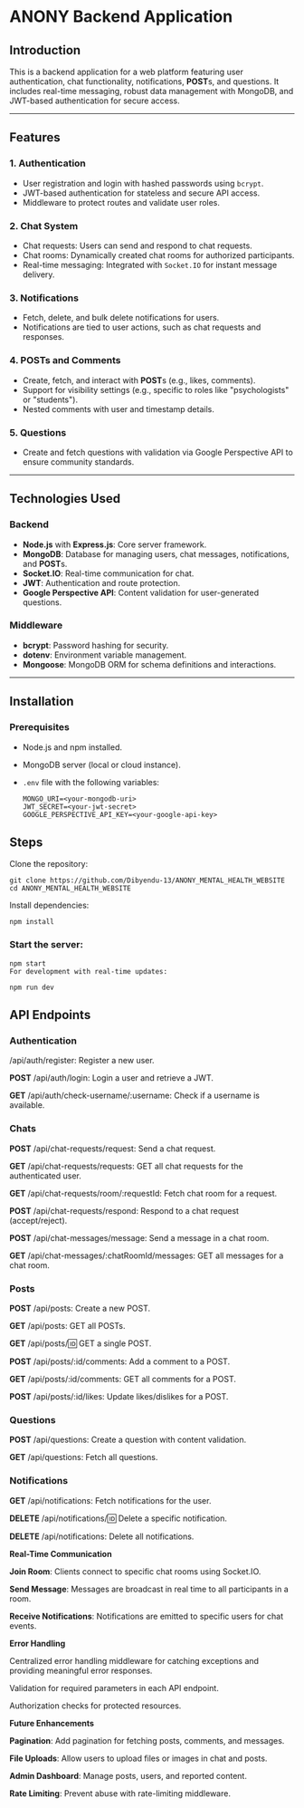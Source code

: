 # ANONY Backend Application

## Introduction

This is a backend application for a web platform featuring user authentication, chat functionality, notifications, **POST**s, and questions. It includes real-time messaging, robust data management with MongoDB, and JWT-based authentication for secure access.

---

## Features

### 1. Authentication
- User registration and login with hashed passwords using `bcrypt`.
- JWT-based authentication for stateless and secure API access.
- Middleware to protect routes and validate user roles.

### 2. Chat System
- Chat requests: Users can send and respond to chat requests.
- Chat rooms: Dynamically created chat rooms for authorized participants.
- Real-time messaging: Integrated with `Socket.IO` for instant message delivery.

### 3. Notifications
- Fetch, delete, and bulk delete notifications for users.
- Notifications are tied to user actions, such as chat requests and responses.

### 4. **POST**s and Comments
- Create, fetch, and interact with **POST**s (e.g., likes, comments).
- Support for visibility settings (e.g., specific to roles like "psychologists" or "students").
- Nested comments with user and timestamp details.

### 5. Questions
- Create and fetch questions with validation via Google Perspective API to ensure community standards.

---

## Technologies Used

### Backend
- **Node.js** with **Express.js**: Core server framework.
- **MongoDB**: Database for managing users, chat messages, notifications, and **POST**s.
- **Socket.IO**: Real-time communication for chat.
- **JWT**: Authentication and route protection.
- **Google Perspective API**: Content validation for user-generated questions.

### Middleware
- **bcrypt**: Password hashing for security.
- **dotenv**: Environment variable management.
- **Mongoose**: MongoDB ORM for schema definitions and interactions.

---

## Installation

### Prerequisites
- Node.js and npm installed.
- MongoDB server (local or cloud instance).
- `.env` file with the following variables:

  ```
  MONGO_URI=<your-mongodb-uri>
  JWT_SECRET=<your-jwt-secret>
  GOOGLE_PERSPECTIVE_API_KEY=<your-google-api-key>
  ```
## Steps

Clone the repository:

```
git clone https://github.com/Dibyendu-13/ANONY_MENTAL_HEALTH_WEBSITE
cd ANONY_MENTAL_HEALTH_WEBSITE
```
Install dependencies:

```
npm install
```

### Start the server:

```
npm start
For development with real-time updates:
```

```
npm run dev
```
## API Endpoints

### Authentication

 /api/auth/register: Register a new user.

**POST** /api/auth/login: Login a user and retrieve a JWT.

**GET** /api/auth/check-username/:username: Check if a username is available.

### Chats

**POST** /api/chat-requests/request: Send a chat request.

**GET** /api/chat-requests/requests: GET all chat requests for the authenticated user.

**GET** /api/chat-requests/room/:requestId: Fetch chat room for a request.

**POST** /api/chat-requests/respond: Respond to a chat request (accept/reject).

**POST** /api/chat-messages/message: Send a message in a chat room.

**GET** /api/chat-messages/:chatRoomId/messages: GET all messages for a chat room.

### Posts

**POST** /api/posts: Create a new POST.

**GET** /api/posts: GET all POSTs.

**GET** /api/posts/:id: GET a single POST.

**POST** /api/posts/:id/comments: Add a comment to a POST.

**GET** /api/posts/:id/comments: GET all comments for a POST.

**POST** /api/posts/:id/likes: Update likes/dislikes for a POST.

### Questions

**POST** /api/questions: Create a question with content validation.

**GET** /api/questions: Fetch all questions.

### Notifications

**GET** /api/notifications: Fetch notifications for the user.

**DELETE** /api/notifications/:id: Delete a specific notification.

**DELETE** /api/notifications: Delete all notifications.

**Real-Time Communication**

**Join Room**: Clients connect to specific chat rooms using Socket.IO.

**Send Message**: Messages are broadcast in real time to all participants in a room.

**Receive Notifications**: Notifications are emitted to specific users for chat events.

**Error Handling**

Centralized error handling middleware for catching exceptions and providing meaningful error responses.

Validation for required parameters in each API endpoint.

Authorization checks for protected resources.

**Future Enhancements**

**Pagination**: Add pagination for fetching posts, comments, and messages.

**File Uploads**: Allow users to upload files or images in chat and posts.

**Admin Dashboard**: Manage posts, users, and reported content.

**Rate Limiting**: Prevent abuse with rate-limiting middleware.
